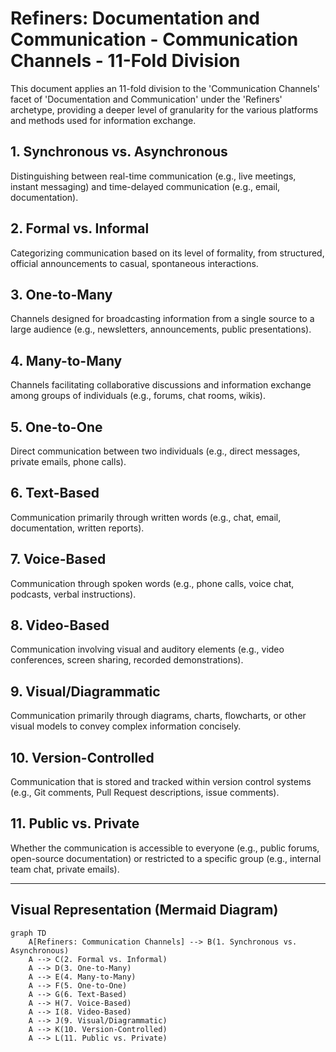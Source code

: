# Refiners: Documentation and Communication - Communication Channels - 11-Fold Division

This document applies an 11-fold division to the 'Communication Channels' facet of 'Documentation and Communication' under the 'Refiners' archetype, providing a deeper level of granularity for the various platforms and methods used for information exchange.

## 1. Synchronous vs. Asynchronous

Distinguishing between real-time communication (e.g., live meetings, instant messaging) and time-delayed communication (e.g., email, documentation).

## 2. Formal vs. Informal

Categorizing communication based on its level of formality, from structured, official announcements to casual, spontaneous interactions.

## 3. One-to-Many

Channels designed for broadcasting information from a single source to a large audience (e.g., newsletters, announcements, public presentations).

## 4. Many-to-Many

Channels facilitating collaborative discussions and information exchange among groups of individuals (e.g., forums, chat rooms, wikis).

## 5. One-to-One

Direct communication between two individuals (e.g., direct messages, private emails, phone calls).

## 6. Text-Based

Communication primarily through written words (e.g., chat, email, documentation, written reports).

## 7. Voice-Based

Communication through spoken words (e.g., phone calls, voice chat, podcasts, verbal instructions).

## 8. Video-Based

Communication involving visual and auditory elements (e.g., video conferences, screen sharing, recorded demonstrations).

## 9. Visual/Diagrammatic

Communication primarily through diagrams, charts, flowcharts, or other visual models to convey complex information concisely.

## 10. Version-Controlled

Communication that is stored and tracked within version control systems (e.g., Git comments, Pull Request descriptions, issue comments).

## 11. Public vs. Private

Whether the communication is accessible to everyone (e.g., public forums, open-source documentation) or restricted to a specific group (e.g., internal team chat, private emails).

---

## Visual Representation (Mermaid Diagram)

```mermaid
graph TD
    A[Refiners: Communication Channels] --> B(1. Synchronous vs. Asynchronous)
    A --> C(2. Formal vs. Informal)
    A --> D(3. One-to-Many)
    A --> E(4. Many-to-Many)
    A --> F(5. One-to-One)
    A --> G(6. Text-Based)
    A --> H(7. Voice-Based)
    A --> I(8. Video-Based)
    A --> J(9. Visual/Diagrammatic)
    A --> K(10. Version-Controlled)
    A --> L(11. Public vs. Private)
```
